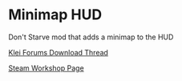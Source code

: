 Minimap HUD
===========

Don't Starve mod that adds a minimap to the HUD

[Klei Forums Download Thread](http://forums.kleientertainment.com/files/file/352-minimap-hud/)

[Steam Workshop Page](http://steamcommunity.com/sharedfiles/filedetails/?id=188251898)
